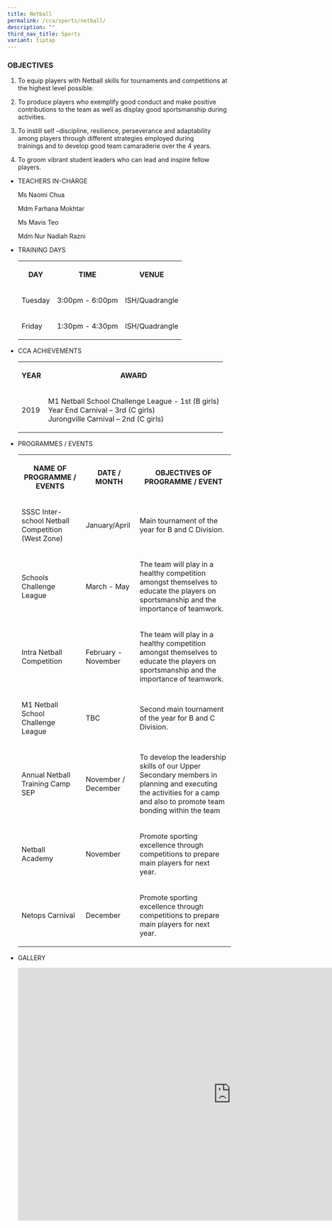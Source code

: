```yaml
---
title: Netball
permalink: /cca/sports/netball/
description: ""
third_nav_title: Sports
variant: tiptap
---
```

<h3>OBJECTIVES</h3><ol data-tight="true" class="tight"><li><p>To equip players with Netball skills for tournaments and competitions at the highest level possible.</p></li><li><p>To produce players who exemplify good conduct and make positive contributions to the team as well as display good sportsmanship during activities.</p></li><li><p>To instill self –discipline, resilience, perseverance and adaptability among players through different strategies employed during trainings&nbsp;and to develop good team camaraderie over the 4 years.</p></li><li><p>To groom vibrant student leaders who can lead and inspire fellow players.</p></li></ol><ul><li><p>TEACHERS IN-CHARGE</p><p>Ms Naomi Chua</p><p>Mdm Farhana Mokhtar</p><p>Ms Mavis Teo</p><p>Mdm Nur Nadiah Razni</p><p></p></li><li><p>TRAINING DAYS</p><p></p><table><tbody><tr><th rowspan="1" colspan="1"><p>DAY</p></th><th rowspan="1" colspan="1"><p>TIME</p></th><th rowspan="1" colspan="1"><p>VENUE</p></th></tr><tr><td rowspan="1" colspan="1"><p>Tuesday</p></td><td rowspan="1" colspan="1"><p>3:00pm - 6:00pm</p></td><td rowspan="1" colspan="1"><p>ISH/Quadrangle</p></td></tr><tr><td rowspan="1" colspan="1"><p>Friday</p></td><td rowspan="1" colspan="1"><p>1:30pm - 4:30pm</p></td><td rowspan="1" colspan="1"><p>ISH/Quadrangle</p></td></tr></tbody></table></li><li><p>CCA ACHIEVEMENTS</p><p></p><table><tbody><tr><th rowspan="1" colspan="1"><p>YEAR</p></th><th rowspan="1" colspan="1"><p>AWARD</p></th></tr><tr><td rowspan="1" colspan="1"><p>2019</p></td><td rowspan="1" colspan="1"><p>M1 Netball School Challenge League - 1st (B girls)<br>Year End Carnival – 3rd (C girls)<br>Jurongville Carnival – 2nd (C girls)</p></td></tr></tbody></table></li><li><p>PROGRAMMES / EVENTS</p><p></p><table><tbody><tr><th rowspan="1" colspan="1"><p>NAME OF PROGRAMME / EVENTS</p></th><th rowspan="1" colspan="1"><p>DATE / MONTH</p></th><th rowspan="1" colspan="1"><p>OBJECTIVES OF PROGRAMME / EVENT</p></th></tr><tr><td rowspan="1" colspan="1"><p>SSSC Inter-school Netball Competition (West Zone)</p></td><td rowspan="1" colspan="1"><p>January/April</p></td><td rowspan="1" colspan="1"><p>Main tournament of the year for B and C Division.</p></td></tr><tr><td rowspan="1" colspan="1"><p>Schools Challenge League</p></td><td rowspan="1" colspan="1"><p>March - May</p></td><td rowspan="1" colspan="1"><p>The team will play in a healthy competition amongst themselves to educate the players on sportsmanship and the importance of teamwork.</p></td></tr><tr><td rowspan="1" colspan="1"><p>Intra Netball Competition</p></td><td rowspan="1" colspan="1"><p>February - November</p></td><td rowspan="1" colspan="1"><p>The team will play in a healthy competition amongst themselves to educate the players on sportsmanship and the importance of teamwork.</p></td></tr><tr><td rowspan="1" colspan="1"><p>M1 Netball School Challenge League</p></td><td rowspan="1" colspan="1"><p>TBC</p></td><td rowspan="1" colspan="1"><p>Second main tournament of the year for B and C Division.</p></td></tr><tr><td rowspan="1" colspan="1"><p>Annual Netball Training Camp SEP</p></td><td rowspan="1" colspan="1"><p>November / December</p></td><td rowspan="1" colspan="1"><p>To develop the leadership skills of our Upper Secondary members in planning and executing the activities for a camp and also to promote team bonding within the team</p></td></tr><tr><td rowspan="1" colspan="1"><p>Netball Academy</p></td><td rowspan="1" colspan="1"><p>November</p></td><td rowspan="1" colspan="1"><p>Promote sporting excellence through competitions to prepare main players for next year.</p></td></tr><tr><td rowspan="1" colspan="1"><p>Netops Carnival</p></td><td rowspan="1" colspan="1"><p>December</p></td><td rowspan="1" colspan="1"><p>Promote sporting excellence through competitions to prepare main players for next year.</p></td></tr></tbody></table></li><li><p>GALLERY</p><p></p><div class="iframe-wrapper"><iframe height="569" width="960" allowfullscreen="true" frameborder="0" src="https://docs.google.com/presentation/d/e/2PACX-1vT2CP4zumkjjjgEJHJxTGQHkiUgwQtWuomsg-pcDkeoj854io9in7MQqGHROIOQsFPsV_dJBZmXoXPe/embed?start=true&amp;loop=true&amp;delayms=3000"></iframe></div><p></p></li></ul><p></p>